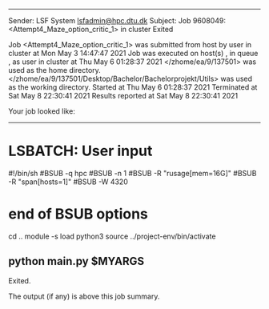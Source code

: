 
------------------------------------------------------------
Sender: LSF System <lsfadmin@hpc.dtu.dk>
Subject: Job 9608049: <Attempt4_Maze_option_critic_1> in cluster <dcc> Exited

Job <Attempt4_Maze_option_critic_1> was submitted from host <gbarlogin1> by user <s183914> in cluster <dcc> at Mon May  3 14:47:47 2021
Job was executed on host(s) <n-62-11-61>, in queue <hpc>, as user <s183914> in cluster <dcc> at Thu May  6 01:28:37 2021
</zhome/ea/9/137501> was used as the home directory.
</zhome/ea/9/137501/Desktop/Bachelor/Bachelorprojekt/Utils> was used as the working directory.
Started at Thu May  6 01:28:37 2021
Terminated at Sat May  8 22:30:41 2021
Results reported at Sat May  8 22:30:41 2021

Your job looked like:

------------------------------------------------------------
# LSBATCH: User input
#!/bin/sh
#BSUB -q hpc
#BSUB -n 1
#BSUB -R "rusage[mem=16G]"
#BSUB -R "span[hosts=1]"
#BSUB -W 4320
# end of BSUB options
cd ..
module -s load python3
source ../project-env/bin/activate

python main.py $MYARGS
------------------------------------------------------------

Exited.


The output (if any) is above this job summary.

